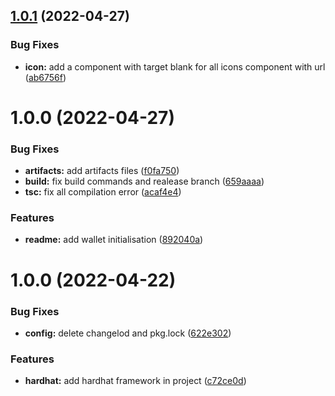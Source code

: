 ## [1.0.1](https://github.com/YM-Voting-System/react-interface/compare/v1.0.0...v1.0.1) (2022-04-27)


### Bug Fixes

* **icon:** add a component with target blank for all icons component with url ([ab6756f](https://github.com/YM-Voting-System/react-interface/commit/ab6756f0635753527136c3dd788448b21d525a8c))

# 1.0.0 (2022-04-27)


### Bug Fixes

* **artifacts:** add artifacts files ([f0fa750](https://github.com/YM-Voting-System/react-interface/commit/f0fa750e8d6e97a6dce99302b74231cb6bc36ec8))
* **build:** fix build commands and realease branch ([659aaaa](https://github.com/YM-Voting-System/react-interface/commit/659aaaa4df7c165905d9defe87e962c863166a2f))
* **tsc:** fix all compilation error ([acaf4e4](https://github.com/YM-Voting-System/react-interface/commit/acaf4e41e384221ea9dacdfe31b624f4786419eb))


### Features

* **readme:** add wallet initialisation ([892040a](https://github.com/YM-Voting-System/react-interface/commit/892040a011f820275a8188fefc353981b49f966e))

# 1.0.0 (2022-04-22)


### Bug Fixes

* **config:** delete changelod and pkg.lock ([622e302](https://github.com/younesmjl/react-dapps-boilerplate/commit/622e302c91ff41741e0076143b230633149d3079))


### Features

* **hardhat:** add hardhat framework in project ([c72ce0d](https://github.com/younesmjl/react-dapps-boilerplate/commit/c72ce0dbd2da32e2158646b52a41013e2f095963))
